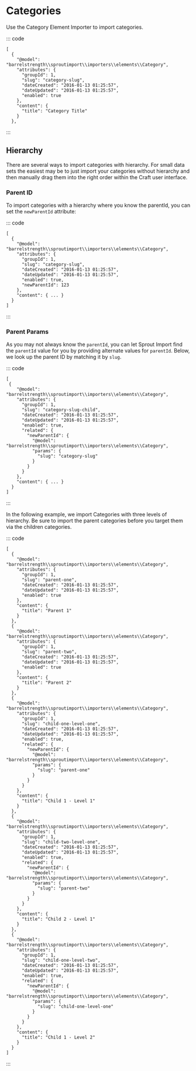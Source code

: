 # Categories

Use the Category Element Importer to import categories.

::: code

``` craft3
[
  {
    "@model": "barrelstrength\\sproutimport\\importers\\elements\\Category",
    "attributes": {
      "groupId": 1,
      "slug": "category-slug",
      "dateCreated": "2016-01-13 01:25:57",
      "dateUpdated": "2016-01-13 01:25:57",
      "enabled": true
    },
    "content": {
      "title": "Category Title"
    }
  },

```

:::

## Hierarchy

There are several ways to import categories with hierarchy. For small data sets the easiest may be to just import your categories without hierarchy and then manually drag them into the right order within the Craft user interface.

### Parent ID

To import categories with a hierarchy where you know the parentId, you can set the `newParentId` attribute:

::: code


``` craft3
[
  {
    "@model": "barrelstrength\\sproutimport\\importers\\elements\\Category",
    "attributes": {
      "groupId": 1,
      "slug": "category-slug",
      "dateCreated": "2016-01-13 01:25:57",
      "dateUpdated": "2016-01-13 01:25:57",
      "enabled": true,
      "newParentId": 123
    },
    "content": { ... }
  }
]
```

:::

### Parent Params

As you may not always know the `parentId`, you can let Sprout Import find the `parentId` value for you by providing alternate values for `parentId`. Below, we look up the parent ID by matching it by `slug`.

::: code

``` craft3
[  
 {
    "@model": "barrelstrength\\sproutimport\\importers\\elements\\Category",
    "attributes": {
      "groupId": 1,
      "slug": "category-slug-child",
      "dateCreated": "2016-01-13 01:25:57",
      "dateUpdated": "2016-01-13 01:25:57",
      "enabled": true,
      "related": {
        "newParentId": {
          "@model": "barrelstrength\\sproutimport\\importers\\elements\\Category",
          "params": {
            "slug": "category-slug"
          }
        }
      }
    },
    "content": { ... }
  }
]
```

:::

In the following example, we import Categories with three levels of hierarchy. Be sure to import the parent categories before you target them via the children categories.

::: code

``` craft3
[
  {
    "@model": "barrelstrength\\sproutimport\\importers\\elements\\Category",
    "attributes": {
      "groupId": 1,
      "slug": "parent-one",
      "dateCreated": "2016-01-13 01:25:57",
      "dateUpdated": "2016-01-13 01:25:57",
      "enabled": true
    },
    "content": {
      "title": "Parent 1"
    }
  },
  {
    "@model": "barrelstrength\\sproutimport\\importers\\elements\\Category",
    "attributes": {
      "groupId": 1,
      "slug": "parent-two",
      "dateCreated": "2016-01-13 01:25:57",
      "dateUpdated": "2016-01-13 01:25:57",
      "enabled": true
    },
    "content": {
      "title": "Parent 2"
    }
  },
  {
    "@model": "barrelstrength\\sproutimport\\importers\\elements\\Category",
    "attributes": {
      "groupId": 1,
      "slug": "child-one-level-one",
      "dateCreated": "2016-01-13 01:25:57",
      "dateUpdated": "2016-01-13 01:25:57",
      "enabled": true,
      "related": {
        "newParentId": {
          "@model": "barrelstrength\\sproutimport\\importers\\elements\\Category",
          "params": {
            "slug": "parent-one"
          }
        }
      }
    },
    "content": {
      "title": "Child 1 - Level 1"
    }
  },
  {
    "@model": "barrelstrength\\sproutimport\\importers\\elements\\Category",
    "attributes": {
      "groupId": 1,
      "slug": "child-two-level-one",
      "dateCreated": "2016-01-13 01:25:57",
      "dateUpdated": "2016-01-13 01:25:57",
      "enabled": true,
      "related": {
        "newParentId": {
          "@model": "barrelstrength\\sproutimport\\importers\\elements\\Category",
          "params": {
            "slug": "parent-two"
          }
        }
      }
    },
    "content": {
      "title": "Child 2 - Level 1"
    }
  },
  {
    "@model": "barrelstrength\\sproutimport\\importers\\elements\\Category",
    "attributes": {
      "groupId": 1,
      "slug": "child-one-level-two",
      "dateCreated": "2016-01-13 01:25:57",
      "dateUpdated": "2016-01-13 01:25:57",
      "enabled": true,
      "related": {
        "newParentId": {
          "@model": "barrelstrength\\sproutimport\\importers\\elements\\Category",
          "params": {
            "slug": "child-one-level-one"
          }
        }
      }
    },
    "content": {
      "title": "Child 1 - Level 2"
    }
  }
]
```

:::